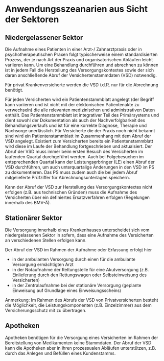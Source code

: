 # Anwendungsszeanarien aus Sicht der Sektoren

## Niedergelassener Sektor

Die Aufnahme eines Patienten in einer Arzt-/ Zahnarztpraxis oder in psychotherapeutischen Praxen folgt typischerweise einem standardisierten Prozess, der je nach Art der Praxis und organisatorischen Abläufen leicht variieren kann. Um eine Behandlung durchführen und abrechnen zu können ist in jedem Fall die Herstellung des Versorgungskontextes sowie der sich daran anschließende Abruf der Versichertenstammdaten (VSD) notwendig.

Für privat Krankenversicherte werden die VSD i.d.R. nur für die Abrechnung benötigt.

Für jeden Versicherten wird ein Patientenstammblatt angelegt (der Begriff kann variieren und ist nicht mit der elektonischen Patientenakte zu verwechseln) die alle relevanten medizinischen und administrativen Daten enthält. Das Patientenstammblatt ist integrativer Teil des Primärsystems und dient sowohl der Dokumentation als auch der Nachverfolgbarkeit des Behandlungsverlaufs und ist für eine korrekte Diagnose, Therapie und Nachsorge unerlässlich.
Für Versicherte die der Praxis noch nicht bekannt sind wird ein Patientenstammblatt im Zusammenhang mit dem Abruf der VSD angelegt.
Existiert zum Versicherten bereits ein Patientenstammblatt wird diese im Laufe der Behandlung fortgeschrieben und aktualsiert.
Der Abruf der VSD muss immer beim ersten Besuch des Versicherten im laufenden Quartal durchgeführt werden. Auch bei Folgebesuchen im entsprechenden Quartal kann der Leistungserbringer (LE) einen Abruf der VSD durchführen, um auch unterquartalige Änderungen in den VSD im PS zu dokumentieren.
Das PS muss zudem auch die bei jedem Abruf mitgelieferte Prüfziffer für Abrechnungsunterlagen speichern. 

Kann der Abruf der VSD zur Herstellung des Versorgungskontextes nicht erfolgen (z.B. aus technischen Gründen) muss die Aufnahme des Versicherten über ein definiertes Ersatzverfahren erfolgen (Regelungen innerhalb des BMV-Ä).


## Stationärer Sektor

Die Versorgung innerhalb eines Krankenhauses unterscheidet sich vom niedergelassenen Sektor in sofern, dass eine Aufnahme des Versicherten an verschiedenen Stellen erfolgen kann. 

Der Abruf der VSD im Rahmen der Aufnahme oder Erfassung erfolgt hier
- in der ambulanten Versorgung durch einen für die ambulante Versorgung ermächtigten Arzt
- in der Notaufnahme der Rettungstelle für eine Akutversorgung (z.B. Einlieferung durch den Rettungswagen oder Selbsteinweisung des Versicherten)
- in der Zentralaufnahme bei der stationäre Versorgung (geplante Einweisung auf Grundlage eines Einweisungsscheins)
  
Anmerkung: Im Rahmen des Abrufs der VSD von Privatversicherten besteht die Möglichkeit, die Leistungskomponenten (z.B. Einzelzimmer) aus dem Versicherungsschutz mit zu übertragen. 

## Apotheken

Apotheken benötigen für die Versorgung eines Versicherten im Rahmen der Bereitstellung von Medikamenten keine Stammdaten. Der Abruf der VSD kann die Apotheken aber in ihren prozessualen Abläufen unterstützen, z.B. durch das Anlegen und Befüllen eines Kundenstamms.  
